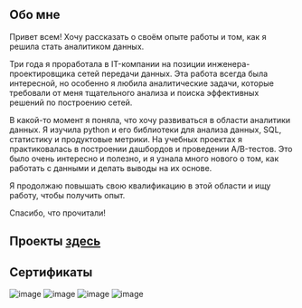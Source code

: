 ## Обо мне

Привет всем! Хочу рассказать о своём опыте работы и том, как я решила стать аналитиком данных.

Три года я проработала в IT-компании на позиции инженера-проектировщика сетей передачи данных. Эта работа всегда была интересной, но особенно я любила аналитические задачи, которые требовали от меня тщательного анализа и поиска эффективных решений по построению сетей.

В какой-то момент я поняла, что хочу развиваться в области аналитики данных. Я изучила python и его библиотеки для анализа данных, SQL, статистику и продуктовые метрики. На учебных проектах я практиковалась в построении дашбордов и проведении A/B-тестов. Это было очень интересно и полезно, и я узнала много нового о том, как работать с данными и делать выводы на их основе.

Я продолжаю повышать свою квалификацию в этой области и ищу работу, чтобы получить опыт.

Спасибо, что прочитали!

## Проекты [здесь](allopachuk/study_projects)

## Сертификаты

![image](https://user-images.githubusercontent.com/122831288/231527050-5195a6ea-8081-44c6-97b7-f216d45ebbfe.png)
![image](https://user-images.githubusercontent.com/122831288/231527210-7e62be0a-88a4-4a07-82c1-f71dda27b57e.png)
![image](https://user-images.githubusercontent.com/122831288/231527259-a5d1cfbc-ec36-4d95-82c0-d29ab838f7ef.png)
![image](https://user-images.githubusercontent.com/122831288/231527287-968d82fe-5a28-486a-a161-8563ea51983d.png)
